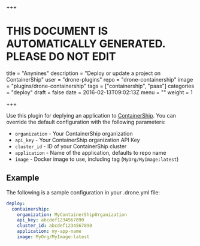 +++

# THIS DOCUMENT IS AUTOMATICALLY GENERATED. PLEASE DO NOT EDIT

title = "Anynines"
description = "Deploy or update a project on ContainerShip"
user = "drone-plugins"
repo = "drone-containership"
image = "plugins/drone-containership"
tags = ["containership", "paas"]
categories = "deploy"
draft = false
date = 2016-02-13T09:02:13Z
menu = ""
weight = 1

+++

Use this plugin for deplying an application to [ContainerShip](https://containership.io).
You can override the default configuration with the following parameters:

- `organization` - Your ContainerShip organization
- `api_key` - Your ContainerShip organization API Key
- `cluster_id` - ID of your ContainerShip cluster
- `application` - Name of the application, defaults to repo name
- `image` - Docker image to use, including tag (`MyOrg/MyImage:latest`)

## Example

The following is a sample configuration in your .drone.yml file:

```yaml
deploy:
  containership:
    organization: MyContainerShipOrganization
    api_key: abcdef1234567890
    cluster_id: abcdef1234567890
    application: my-app-name
    image: MyOrg/MyImage:latest
```

